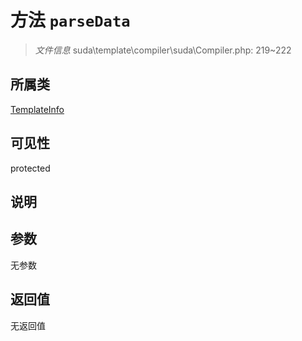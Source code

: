 # 方法 `parseData`

> *文件信息* suda\template\compiler\suda\Compiler.php: 219~222

## 所属类 

[TemplateInfo](../TemplateInfo.md)

## 可见性

protected

## 说明



## 参数


无参数


## 返回值

无返回值
